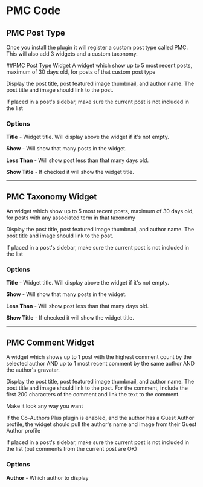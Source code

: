 # PMC Code

## PMC Post Type
Once you install the plugin it will register a custom post type called PMC. This will also add 3 widgets and a custom taxonomy.


##PMC Post Type Widget
A widget which show up to 5 most recent posts, maximum of 30 days old, for posts of that custom post type

Display the post title, post featured image thumbnail, and author name. The post title and image should link to the post.

If placed in a post's sidebar, make sure the current post is not included in the list

### Options
**Title** - Widget title. Will display above the widget if it's not empty.

**Show** - Will show that many posts in the widget.

**Less Than** - Will show post less than that many days old.

**Show Title** - If checked it will show the widget title.

***

## PMC Taxonomy Widget
An widget which show up to 5 most recent posts, maximum of 30 days old, for posts with any associated term in that taxonomy

Display the post title, post featured image thumbnail, and author name. The post title and image should link to the post.

If placed in a post's sidebar, make sure the current post is not included in the list

### Options
**Title** - Widget title. Will display above the widget if it's not empty.

**Show** - Will show that many posts in the widget.

**Less Than** - Will show post less than that many days old.

**Show Title** - If checked it will show the widget title.

***

## PMC Comment Widget
A widget which shows up to 1 post with the highest comment count by the selected author AND up to 1 most recent comment by the same author AND the author's gravatar.

Display the post title, post featured image thumbnail, and author name. The post title and image should link to the post. For the comment, include the first 200 characters of the comment and link the text to the comment.

Make it look any way you want

If the Co-Authors Plus plugin is enabled, and the author has a Guest Author profile, the widget should pull the author's name and image from their Guest Author profile

If placed in a post's sidebar, make sure the current post is not included in the list (but comments from the current post are OK)

### Options
**Author** - Which author to display
